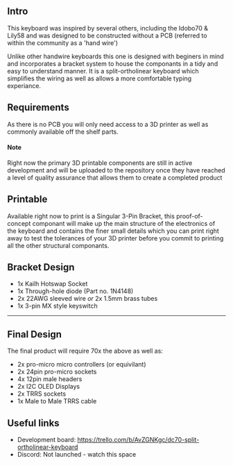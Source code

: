 ## Intro
This keyboard was inspired by several others, including the Idobo70 & Lily58 and was designed to be constructed without a PCB (referred to within the community as a 'hand wire') 

Unlike other handwire keyboards this one is designed with beginers in mind and incorporates a bracket system to house the componants in a tidy and easy to understand manner.
It is a split-ortholinear keyboard which simplifies the wiring as well as allows a more comfortable typing experiance.

## Requirements
As there is no PCB you will only need access to a 3D printer as well as commonly available off the shelf parts.

#### Note
Right now the primary 3D printable components are still in active development and will be uploaded to the repository once they have reached a level of quality assurance that allows them to create a completed product

## Printable
Available right now to print is a Singular 3-Pin Bracket, this proof-of-concept componant will make up the main structure of the electronics of the keyboard and contains the finer small details which you can print right away to test the tolerances of your 3D printer before you commit to printing all the other structural componants.

## Bracket Design
- 1x Kailh Hotswap Socket
- 1x Through-hole diode (Part no. 1N4148)
- 2x 22AWG sleeved wire *or* 2x 1.5mm brass tubes
- 1x 3-pin MX style keyswitch

---

## Final Design
The final product will require 70x the above as well as:
- 2x pro-micro micro controllers (or equivilant)
- 2x 24pin pro-micro sockets
- 4x 12pin male headers
- 2x I2C OLED Displays
- 2x TRRS sockets
- 1x Male to Male TRRS cable

## Useful links
- Development board: https://trello.com/b/AvZGNKgc/dc70-split-ortholinear-keyboard
- Discord: Not launched - watch this space
